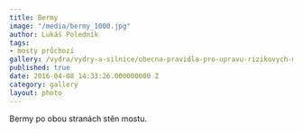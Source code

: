 ```yaml
---
title: Bermy
image: "/media/bermy_1000.jpg"
author: Lukáš Poledník
tags:
- mosty průchozí
gallery: /vydra/vydry-a-silnice/obecna-pravidla-pro-upravu-rizikovych-mist
published: true
date: 2016-04-08 14:33:26.000000000 Z
category: gallery
layout: photo
---
```

Bermy po obou stranách stěn mostu.
